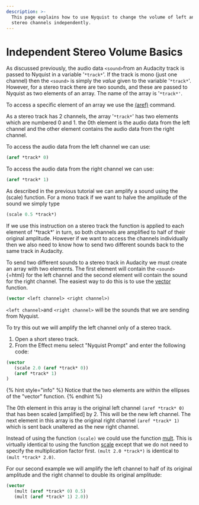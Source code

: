 ```yaml
---
description: >-
  This page explains how to use Nyquist to change the volume of left and right
  stereo channels independently.
---
```


# Independent Stereo Volume Basics

As discussed previously, the audio data `<sound>`from an Audacity track is passed to Nyquist in a variable '`*track*`'. If the track is mono (just one channel) then the `<sound>` is simply the _value_ given to the variable '`*track*`'. However, for a stereo track there are two sounds, and these are passed to Nyquist as two elements of an array. The name of the array is '`*track*'`.

To access a specific element of an array we use the [(aref)](http://www.audacity-forum.de/download/edgar/nyquist/nyquist-doc/xlisp/xlisp-ref/xlisp-ref-029.htm) command.

As a stereo track has 2 channels, the array '`*track*`' has two elements which are numbered 0 and 1. the 0th element is the audio data from the left channel and the other element contains the audio data from the right channel.

To access the audio data from the left channel we can use:

```lisp
(aref *track* 0)
```

To access the audio data from the right channel we can use:

```lisp
(aref *track* 1)
```

As described in the previous tutorial we can amplify a sound using the (scale) function. For a mono track if we want to halve the amplitude of the sound we simply type

```lisp
(scale 0.5 *track*)
```

If we use this instruction on a stereo track the function is applied to each element of '\*track\*' in turn, so both channels are amplified to half of their original amplitude. However if we want to access the channels individually then we also need to know how to send two different sounds back to the same track in Audacity.

To send two different sounds to a stereo track in Audacity we must create an array with two elements. The first element will contain the `<sound>`{=html} for the left channel and the second element will contain the sound for the right channel. The easiest way to do this is to use the [vector](http://www.audacity-forum.de/download/edgar/nyquist/nyquist-doc/xlisp/xlisp-ref/xlisp-ref-296.htm) function.

```lisp
(vector <left channel> <right channel>)
```

`<left channel>`and `<right channel>` will be the sounds that we are sending from Nyquist.

To try this out we will amplify the left channel only of a stereo track.&#x20;

1. Open a short stereo track.&#x20;
2. From the Effect menu select "Nyquist Prompt" and enter the following code:

```lisp
(vector
   (scale 2.0 (aref *track* 0))
   (aref *track* 1)
)
```

{% hint style="info" %}
Notice that the two elements are within the ellipses of the "vector" function.
{% endhint %}

The 0th element in this array is the original left channel `(aref *track* 0)` that has been scaled \[amplified] by 2. This will be the new left channel. The next element in this array is the original right channel `(aref *track* 1)` which is sent back unaltered as the new right channel.

Instead of using the function `(scale)` we could use the function [mult](http://audacity-forum.de/download/edgar/nyquist/nyquist-doc/manual/part6.html#index244). This is virtually identical to using the function [scale](http://audacity-forum.de/download/edgar/nyquist/nyquist-doc/manual/part6.html#index258) except that we do not need to specify the multiplication factor first. `(mult 2.0 *track*)` is identical to `(mult *track* 2.0)`.

For our second example we will amplify the left channel to half of its original amplitude and the right channel to double its original amplitude:

```lisp
(vector
   (mult (aref *track* 0) 0.5)
   (mult (aref *track* 1) 2.0))
```
